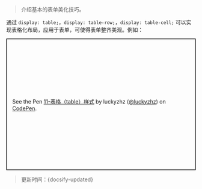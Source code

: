 > 介绍基本的表单美化技巧。

通过 `display: table;`，`display: table-row;`，`display: table-cell;` 可以实现表格化布局，应用于表单，可使得表单整齐美观。例如：

<p class="codepen" data-height="350" data-default-tab="html,result" data-slug-hash="WNZQYLy" data-editable="true" data-user="luckyzhz" style="height: 350px; box-sizing: border-box; display: flex; align-items: center; justify-content: center; border: 2px solid; margin: 1em 0; padding: 1em;">
  <span>See the Pen <a href="https://codepen.io/luckyzhz/pen/WNZQYLy">
  11-表格（table）样式</a> by luckyzhz (<a href="https://codepen.io/luckyzhz">@luckyzhz</a>)
  on <a href="https://codepen.io">CodePen</a>.</span>
</p>
<script async src="https://cpwebassets.codepen.io/assets/embed/ei.js"></script>





> 更新时间：{docsify-updated}